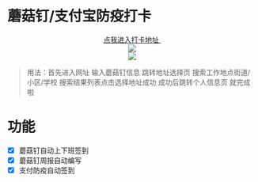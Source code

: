 # 蘑菇钉/支付宝防疫打卡

<div align=center><a href= "http://alexalbb.cn" >点我进入打卡地址 </a></div>

<div align=center><img src="https://s4.ax1x.com/2021/12/23/TGhm5t.png"/></div>
<div align=center><img src="https://s4.ax1x.com/2021/12/23/TGhK8f.png"/></div>

> 用法：首先进入网址 输入蘑菇钉信息 跳转地址选择页 搜索工作地点街道/小区/学校 搜索结果列表点击选择地址成功 成功后跳转个人信息页 就完成啦



# 功能
- [x] 蘑菇钉自动上下班签到
- [x] 蘑菇钉周报自动编写
- [x] 支付防疫自动签到
